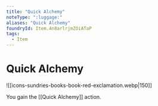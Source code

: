 ```yaml
---
title: "Quick Alchemy"
noteType: ":luggage:"
aliases: "Quick Alchemy"
foundryId: Item.4n8arlrjmZOiATaP
tags:
  - Item
---
```


# Quick Alchemy
![[icons-sundries-books-book-red-exclamation.webp|150]]

You gain the [[Quick Alchemy]] action.

